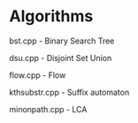 # Algorithms

bst.cpp - Binary Search Tree

dsu.cpp - Disjoint Set Union

flow.cpp - Flow

kthsubstr.cpp - Suffix automaton

minonpath.cpp - LCA
